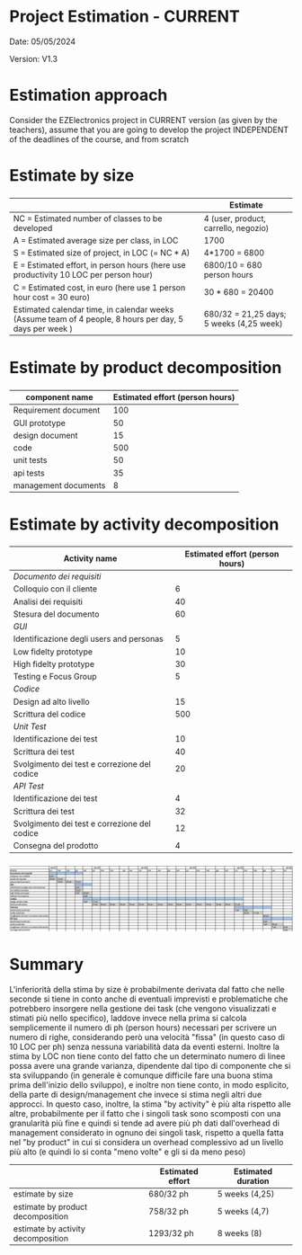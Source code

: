 # Project Estimation - CURRENT
Date: 05/05/2024

Version: V1.3


# Estimation approach
Consider the EZElectronics  project in CURRENT version (as given by the teachers), assume that you are going to develop the project INDEPENDENT of the deadlines of the course, and from scratch
# Estimate by size
### 
|             | Estimate                        |             
| ----------- | ------------------------------- |  
| NC =  Estimated number of classes to be developed   |        4 (user, product, carrello, negozio)                 |             
|  A = Estimated average size per class, in LOC       |            1700               | 
| S = Estimated size of project, in LOC (= NC * A) | 4*1700 = 6800|
| E = Estimated effort, in person hours (here use productivity 10 LOC per person hour)  |               6800/10 = 680 person hours                        |   
| C = Estimated cost, in euro (here use 1 person hour cost = 30 euro) |30 * 680 = 20400| 
| Estimated calendar time, in calendar weeks (Assume team of 4 people, 8 hours per day, 5 days per week ) |     680/32 = 21,25 days; 5 weeks (4,25 week)               |               

# Estimate by product decomposition
### 
|         component name    | Estimated effort (person hours)   |             
| ----------- | ------------------------------- | 
|Requirement document    | 100 |
| GUI prototype | 50|
|design document |15|
|code |500|
| unit tests |50|
| api tests |35|
| management documents  |8|



# Estimate by activity decomposition
### 
|         Activity name    | Estimated effort (person hours)   |             
| ----------- | ------------------------------- | 
| *Documento dei requisiti* | |
| Colloquio con il cliente | 6 |
| Analisi dei requisiti | 40 |
| Stesura del documento | 60 |
| *GUI* | |
| Identificazione degli users and personas | 5 |
| Low fidelty prototype | 10 |
| High fidelty prototype | 30 |
| Testing e Focus Group | 5 |
| *Codice* |  |
| Design ad alto livello  | 15 |
| Scrittura del codice | 500 |
| *Unit Test* | |
| Identificazione dei test | 10 |
| Scrittura dei test | 40 |
| Svolgimento dei test e correzione del codice | 20 |
| *API Test* |  |
| Identificazione dei test | 4 |
| Scrittura dei test | 32 |
| Svolgimento dei test e correzione del codice | 12 |
| Consegna del prodotto| 4 |


###
![Gantt-v1](/images/Gantt-v2.png)

# Summary

L'inferiorità della stima by size è probabilmente derivata dal fatto che nelle seconde si tiene in conto anche di eventuali imprevisti e problematiche che potrebbero insorgere nella gestione dei task (che vengono visualizzati e stimati più nello specifico), laddove invece nella prima si calcola semplicemente il numero di ph (person hours) necessari per scrivere un numero di righe, considerando però una velocità "fissa" (in questo caso di 10 LOC per ph) senza nessuna variabilità data da eventi esterni. Inoltre la stima by LOC non tiene conto del fatto che un determinato numero di linee possa avere una grande varianza, dipendente dal tipo di componente che si sta sviluppando (in generale è comunque difficile fare una buona stima prima dell'inizio dello sviluppo), e inoltre non tiene conto, in modo esplicito, della parte di design/management che invece si stima negli altri due approcci. In questo caso, inoltre, la stima "by activity" è più alta rispetto alle altre, probabilmente per il fatto che i singoli task sono scomposti con una granularità più fine e quindi si tende ad avere più ph dati dall'overhead di management considerato in ognuno dei singoli task, rispetto a quella fatta nel "by product" in cui si considera un overhead complessivo ad un livello più alto (e quindi lo si conta "meno volte" e gli si da meno peso)

|             | Estimated effort                        |   Estimated duration |          
| ----------- | ------------------------------- | ---------------|
| estimate by size |680/32 ph | 5 weeks (4,25) |
| estimate by product decomposition | 758/32 ph| 5 weeks (4,7) |
| estimate by activity decomposition |1293/32 ph| 8 weeks (8) |




